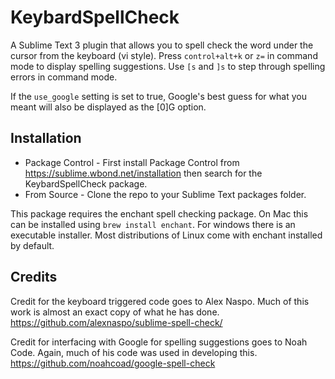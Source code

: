 KeybardSpellCheck
=================

A Sublime Text 3 plugin that allows you to spell check the word under the cursor from the keyboard (vi style). Press ```control+alt+k``` or ```z=``` in command mode to display spelling suggestions. Use ```[s``` and ```]s``` to step through spelling errors in command mode. 

If the ```use_google``` setting is set to true, Google's best guess for what you meant will also be displayed as the [0]G option.


Installation
------------

  + Package Control - First install Package Control from https://sublime.wbond.net/installation then search for the KeybardSpellCheck package. 
  + From Source - Clone the repo to your Sublime Text packages folder.

  This package requires the enchant spell checking package. On Mac this can be installed using ```brew install enchant```. 
  For windows there is an executable installer. Most distributions of Linux come with enchant installed by default. 


Credits
-------
 Credit for the keyboard triggered code goes to Alex Naspo. Much of this work is almost an exact copy of what he has done. 
 https://github.com/alexnaspo/sublime-spell-check/

 Credit for interfacing with Google for spelling suggestions goes to Noah Code. Again, much of his code was used in developing this. 
 https://github.com/noahcoad/google-spell-check
